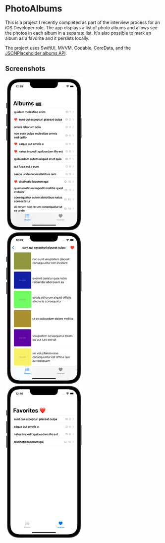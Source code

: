 # PhotoAlbums

This is a project I recently completed as part of the interview process for an iOS Developer role. The app displays a list of photo albums and allows see the photos in each album in a separate list. It's also possible to mark an album as a favorite and it persists locally.

The project uses SwiftUI, MVVM, Codable, CoreData, and the [JSONPlaceholder albums API](https://jsonplaceholder.typicode.com).

## Screenshots

<img src="screenshots/screen01.png" alt="Photo Albums app screenshot 1" width="250">&nbsp;&nbsp;&nbsp;&nbsp;
<img src="screenshots/screen02.png" alt="Photo Albums app screenshot 2" width="250">&nbsp;&nbsp;&nbsp;&nbsp;
<img src="screenshots/screen03.png" alt="Photo Albums app screenshot 3" width="250">

